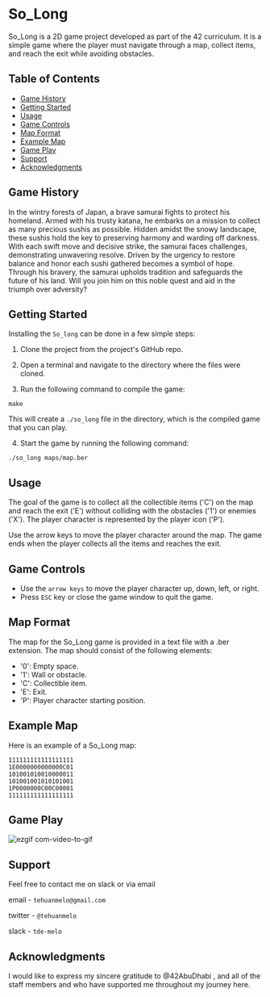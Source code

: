 # So_Long

So_Long is a 2D game project developed as part of the 42 curriculum. 
It is a simple game where the player must navigate through a map, collect items, and reach the exit while avoiding obstacles.



## Table of Contents
- [Game History](#game-history)
- [Getting Started](#getting-started)
- [Usage](#usage)
- [Game Controls](#game-controls)
- [Map Format](#map-format)
- [Example Map](#example-map)
- [Game Play](#game-play)
- [Support](#support)
- [Acknowledgments](#acknowledgments)

## Game History

In the wintry forests of Japan, a brave samurai fights to protect his homeland. Armed with his trusty katana, he embarks on a mission to collect as many precious sushis as possible. Hidden amidst the snowy landscape, these sushis hold the key to preserving harmony and warding off darkness. With each swift move and decisive strike, the samurai faces challenges, demonstrating unwavering resolve. Driven by the urgency to restore balance and honor each sushi gathered becomes a symbol of hope. Through his bravery, the samurai upholds tradition and safeguards the future of his land. Will you join him on this noble quest and aid in the triumph over adversity?

## Getting Started

Installing the `So_long` can be done in a few simple steps:

1. Clone the project from the project's GitHub repo.

2. Open a terminal and navigate to the directory where the files were cloned.

3. Run the following command to compile the game:


````
make
````
This will create a `./so_long` file in the directory, which is the compiled game that you can play.

4. Start the game by running the following command:

```
./so_long maps/map.ber
```

## Usage

The goal of the game is to collect all the collectible items ('C') 
on the map and reach the exit ('E') without colliding with the obstacles ('1') 
or enemies ('X'). The player character is represented by the player icon ('P').

Use the arrow keys to move the player character around the map. 
The game ends when the player collects all the items and reaches the exit.

## Game Controls

- Use the `arrow keys` to move the player character up, down, left, or right.
- Press `ESC` key or close the game window to quit the game.

## Map Format

The map for the So_Long game is provided in a text file with a .ber extension. The map should consist of the following elements:

- '0': Empty space.
- '1': Wall or obstacle.
- 'C': Collectible item.
- 'E': Exit.
- 'P': Player character starting position.

## Example Map

Here is an example of a So_Long map:
```
111111111111111111
1E0000000000000C01
101001010010000011
101001001010101001
1P0000000C00C00001
111111111111111111
```

## Game Play

![ezgif com-video-to-gif](https://github.com/tehuanmelo/so_long/assets/59938530/78c07c9b-3ddf-4cde-9baa-c5fa351d8708)


## Support

Feel free to contact me on slack or via email

email - `tehuanmelo@gmail.com`

twitter - `@tehuanmelo`

slack - `tde-melo`

## Acknowledgments
I would like to express my sincere gratitude to @42AbuDhabi , and all of the staff members and who have supported me throughout my journey here.
